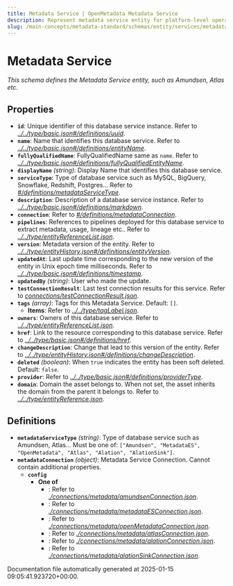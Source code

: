 ```yaml
---
title: Metadata Service | OpenMetadata Metadata Service
description: Represent metadata service entity for platform-level operations and orchestration.
slug: /main-concepts/metadata-standard/schemas/entity/services/metadataservice
---
```


# Metadata Service

*This schema defines the Metadata Service entity, such as Amundsen, Atlas etc.*

## Properties

- **`id`**: Unique identifier of this database service instance. Refer to *[../../type/basic.json#/definitions/uuid](#/../type/basic.json#/definitions/uuid)*.
- **`name`**: Name that identifies this database service. Refer to *[../../type/basic.json#/definitions/entityName](#/../type/basic.json#/definitions/entityName)*.
- **`fullyQualifiedName`**: FullyQualifiedName same as `name`. Refer to *[../../type/basic.json#/definitions/fullyQualifiedEntityName](#/../type/basic.json#/definitions/fullyQualifiedEntityName)*.
- **`displayName`** *(string)*: Display Name that identifies this database service.
- **`serviceType`**: Type of database service such as MySQL, BigQuery, Snowflake, Redshift, Postgres... Refer to *[#/definitions/metadataServiceType](#definitions/metadataServiceType)*.
- **`description`**: Description of a database service instance. Refer to *[../../type/basic.json#/definitions/markdown](#/../type/basic.json#/definitions/markdown)*.
- **`connection`**: Refer to *[#/definitions/metadataConnection](#definitions/metadataConnection)*.
- **`pipelines`**: References to pipelines deployed for this database service to extract metadata, usage, lineage etc.. Refer to *[../../type/entityReferenceList.json](#/../type/entityReferenceList.json)*.
- **`version`**: Metadata version of the entity. Refer to *[../../type/entityHistory.json#/definitions/entityVersion](#/../type/entityHistory.json#/definitions/entityVersion)*.
- **`updatedAt`**: Last update time corresponding to the new version of the entity in Unix epoch time milliseconds. Refer to *[../../type/basic.json#/definitions/timestamp](#/../type/basic.json#/definitions/timestamp)*.
- **`updatedBy`** *(string)*: User who made the update.
- **`testConnectionResult`**: Last test connection results for this service. Refer to *[connections/testConnectionResult.json](#nnections/testConnectionResult.json)*.
- **`tags`** *(array)*: Tags for this Metadata Service. Default: `[]`.
  - **Items**: Refer to *[../../type/tagLabel.json](#/../type/tagLabel.json)*.
- **`owners`**: Owners of this database service. Refer to *[../../type/entityReferenceList.json](#/../type/entityReferenceList.json)*.
- **`href`**: Link to the resource corresponding to this database service. Refer to *[../../type/basic.json#/definitions/href](#/../type/basic.json#/definitions/href)*.
- **`changeDescription`**: Change that lead to this version of the entity. Refer to *[../../type/entityHistory.json#/definitions/changeDescription](#/../type/entityHistory.json#/definitions/changeDescription)*.
- **`deleted`** *(boolean)*: When `true` indicates the entity has been soft deleted. Default: `false`.
- **`provider`**: Refer to *[../../type/basic.json#/definitions/providerType](#/../type/basic.json#/definitions/providerType)*.
- **`domain`**: Domain the asset belongs to. When not set, the asset inherits the domain from the parent it belongs to. Refer to *[../../type/entityReference.json](#/../type/entityReference.json)*.
## Definitions

- **`metadataServiceType`** *(string)*: Type of database service such as Amundsen, Atlas... Must be one of: `["Amundsen", "MetadataES", "OpenMetadata", "Atlas", "Alation", "AlationSink"]`.
- **`metadataConnection`** *(object)*: Metadata Service Connection. Cannot contain additional properties.
  - **`config`**
    - **One of**
      - : Refer to *[./connections/metadata/amundsenConnection.json](#connections/metadata/amundsenConnection.json)*.
      - : Refer to *[./connections/metadata/metadataESConnection.json](#connections/metadata/metadataESConnection.json)*.
      - : Refer to *[./connections/metadata/openMetadataConnection.json](#connections/metadata/openMetadataConnection.json)*.
      - : Refer to *[./connections/metadata/atlasConnection.json](#connections/metadata/atlasConnection.json)*.
      - : Refer to *[./connections/metadata/alationConnection.json](#connections/metadata/alationConnection.json)*.
      - : Refer to *[./connections/metadata/alationSinkConnection.json](#connections/metadata/alationSinkConnection.json)*.


Documentation file automatically generated at 2025-01-15 09:05:41.923720+00:00.
